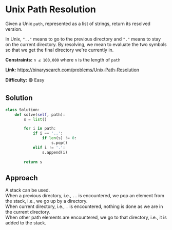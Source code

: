 # Unix Path Resolution

Given a Unix `path`, represented as a list of strings, return its resolved version.<br>

In Unix, `".."` means to go to the previous directory and `"."` means to stay on the current directory. By resolving, we mean to evaluate the two symbols so that we get the final directory we're currently in.

**Constraints:** `n ≤ 100,000` where `n` is the length of `path`

**Link:** https://binarysearch.com/problems/Unix-Path-Resolution

**Difficulty:** :green_circle: Easy

## Solution

```python
class Solution:
    def solve(self, path):
        s = list()

        for i in path:
            if i == '..':
                if len(s) != 0:
                    s.pop()
            elif i != '.':
                s.append(i)
            
        return s
```

## Approach

A stack can be used.<br>
When a previous directory, i.e., `..` is encountered, we pop an element from the stack, i.e., we go up by a directory.<br>
When current directory, i.e., `.` is encountered, nothing is done as we are in the current directory.<br>
When other path elements are encountered, we go to that directory, i.e., it is added to the stack.